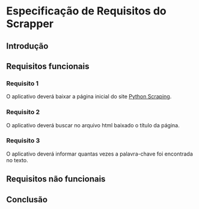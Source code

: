 # Especificação de Requisitos do Scrapper

## Introdução


## Requisitos funcionais
### Requisito 1 
O aplicativo deverá baixar a página inicial do site [Python Scraping](http://pythonscraping.com/pages/page1.html).

### Requisito 2 

O aplicativo deverá buscar no arquivo html baixado o título da página.

### Requisito 3
O aplicativo deverá informar quantas vezes a palavra-chave foi encontrada no texto.

## Requisitos não funcionais

## Conclusão